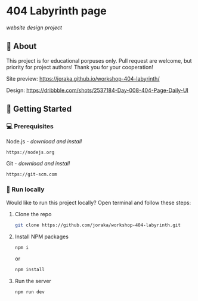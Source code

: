 # 404 Labyrinth page

_website design project_


## 🌟 About

This project is for educational porpuses only. Pull request are welcome, but priority for project authors! Thank you for your cooperation!

Site preview: https://joraka.github.io/workshop-404-labyrinth/

Design: https://dribbble.com/shots/2537184-Day-008-404-Page-Daily-UI

## 🧰 Getting Started

### 💻 Prerequisites

Node.js - _download and install_

```
https://nodejs.org
```

Git - _download and install_

```
https://git-scm.com
```

### 🏃 Run locally

Would like to run this project locally? Open terminal and follow these steps:

1. Clone the repo
    ```sh
    git clone https://github.com/joraka/workshop-404-labyrinth.git
    ```
2. Install NPM packages
    ```sh
    npm i
    ```
    or
    ```sh
    npm install
    ```
3. Run the server
    ```sh
    npm run dev
    ```
